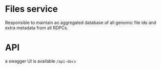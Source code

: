 # Files service

Responsible to maintain an aggregated database of all genomic file ids and extra metadata from all RDPCs.

# API

a swagger UI is available `/api-docs`
